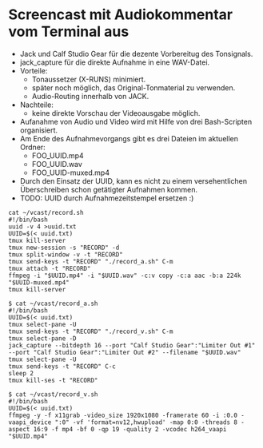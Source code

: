 # Screencast mit Audiokommentar vom Terminal aus

* Jack und Calf Studio Gear für die dezente Vorbereitug des Tonsignals.
* jack_capture für die direkte Aufnahme in eine WAV-Datei.
* Vorteile:
  * Tonaussetzer (X-RUNS) minimiert.
  * später noch möglich, das Original-Tonmaterial zu verwenden.
  * Audio-Routing innerhalb von JACK.
* Nachteile:
  * keine direkte Vorschau der Videoausgabe möglich.
* Aufanahme von Audio und Video wird mit Hilfe von drei Bash-Scripten organisiert.
* Am Ende des Aufnahmevorgangs gibt es drei Dateien im aktuellen Ordner:
  * FOO_UUID.mp4
  * FOO_UUID.wav
  * FOO_UUID-muxed.mp4
* Durch den Einsatz der UUID, kann es nicht zu einem versehentlichen Überschreiben schon getätigter Aufnahmen kommen.
* TODO: UUID durch Aufnahmezeitstempel ersetzen :)

```
cat ~/vcast/record.sh
#!/bin/bash
uuid -v 4 >uuid.txt
UUID=$(< uuid.txt)
tmux kill-server
tmux new-session -s "RECORD" -d
tmux split-window -v -t "RECORD"
tmux send-keys -t "RECORD" "./record_a.sh" C-m
tmux attach -t "RECORD"
ffmpeg -i "$UUID.mp4" -i "$UUID.wav" -c:v copy -c:a aac -b:a 224k "$UUID-muxed.mp4"
tmux kill-server
```
```
$ cat ~/vcast/record_a.sh
#!/bin/bash
UUID=$(< uuid.txt)
tmux select-pane -U
tmux send-keys -t "RECORD" "./record_v.sh" C-m
tmux select-pane -D
jack_capture --bitdepth 16 --port "Calf Studio Gear":"Limiter Out #1" --port "Calf Studio Gear":"Limiter Out #2" --filename "$UUID.wav"
tmux select-pane -U
tmux send-keys -t "RECORD" C-c
sleep 2
tmux kill-ses -t "RECORD"
```
```
$ cat ~/vcast/record_v.sh
#!/bin/bash
UUID=$(< uuid.txt)
ffmpeg -y -f x11grab -video_size 1920x1080 -framerate 60 -i :0.0 -vaapi_device ":0" -vf 'format=nv12,hwupload' -map 0:0 -threads 8 -aspect 16:9 -f mp4 -bf 0 -qp 19 -quality 2 -vcodec h264_vaapi "$UUID.mp4"
```

